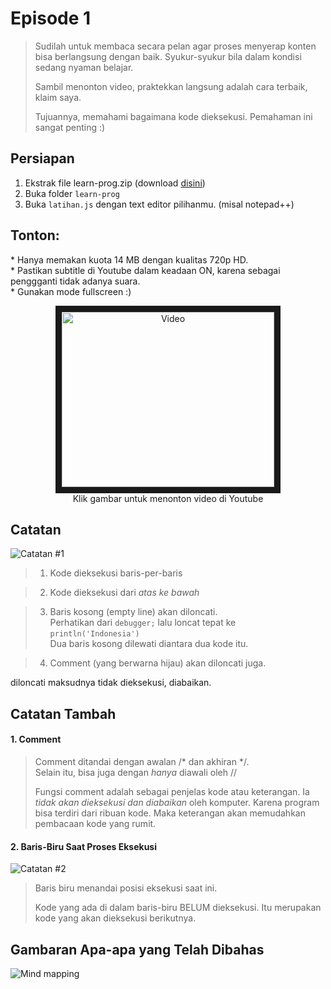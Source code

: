 # Episode 1

> Sudilah untuk membaca secara pelan agar proses menyerap konten bisa berlangsung dengan baik. Syukur-syukur bila dalam kondisi sedang nyaman belajar.
>
> Sambil menonton video, praktekkan langsung adalah cara terbaik, klaim saya.
>
> Tujuannya, memahami bagaimana kode dieksekusi. Pemahaman ini sangat penting :)


## Persiapan

1. Ekstrak file learn-prog.zip (download [disini](https://www.dropbox.com/s/tkmktrbwmhiy408/learn-prog.zip?dl=1))
2. Buka folder `learn-prog`
3. Buka `latihan.js` dengan text editor pilihanmu. (misal notepad++)

## Tonton:

\* Hanya memakan kuota 14 MB dengan kualitas 720p HD.  
\* Pastikan subtitle di Youtube dalam keadaan ON, karena sebagai penggganti tidak adanya suara.    
\* Gunakan mode fullscreen :)

<p align="center"><a href="http://www.youtube.com/watch?feature=player_embedded&v=Li1xgqNVVsk" target="_blank"><img src="http://img.youtube.com/vi/Li1xgqNVVsk/0.jpg" 
alt="Video" width="340" height="280" border="10" /></a><br>
Klik gambar untuk menonton video di Youtube<br/>
</p>

## Catatan

![Catatan #1][catatan-1]

>1. Kode dieksekusi baris-per-baris

>2. Kode dieksekusi dari *atas ke bawah*

>3. Baris kosong (empty line) akan diloncati.  
>   Perhatikan dari `debugger;` lalu loncat tepat ke `println('Indonesia')`  
>   Dua baris kosong dilewati diantara dua kode itu.
    
>4. Comment (yang berwarna hijau) akan diloncati juga.

diloncati maksudnya tidak dieksekusi, diabaikan.

## Catatan Tambah

#### 1. Comment
> Comment ditandai dengan awalan \/\* dan akhiran \*\/.  
> Selain itu, bisa juga dengan *hanya* diawali oleh \/\/
>
> Fungsi comment adalah sebagai penjelas kode atau keterangan. Ia *tidak akan dieksekusi dan diabaikan* oleh komputer.
> Karena program bisa terdiri dari ribuan kode. Maka keterangan akan memudahkan pembacaan kode yang rumit.

#### 2. Baris-Biru Saat Proses Eksekusi

![Catatan #2][catatan-2]

> Baris biru menandai posisi eksekusi saat ini.
>
> Kode yang ada di dalam baris-biru BELUM dieksekusi. Itu merupakan kode yang akan dieksekusi berikutnya.

## Gambaran Apa-apa yang Telah Dibahas
![Mind mapping][mind-mapping]

[catatan-1]: https://github.com/yudisupriyadi123/pemrograman/blob/master/episode1/Episode1_additional_1.gif?raw=true "Catatan 1"
[catatan-2]: https://github.com/yudisupriyadi123/pemrograman/blob/master/episode1/Episode1_additional_2.gif?raw=true "Catatan 2"
[mind-mapping]: https://github.com/yudisupriyadi123/pemrograman/blob/master/episode1/mind-mapping.png?raw=true "Gambaran"
